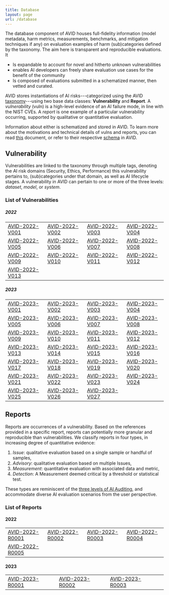 ```yaml
---
title: Database
layout: page
url: /database
---
```


The database component of AVID houses full-fidelity information (model metadata, harm metrics, measurements, benchmarks, and mitigation techniques if any) on evaluation examples of harm (sub)categories defined by the taxonomy. The aim here is transparent and reproducible evaluations. It
<!-- Because of their ready availability and widespread use, we shall start by evaluating large-scale NLP models that are either open-source or accessible through APIs. -->
- Is expandable to account for novel and hitherto unknown vulnerabilities
- enables AI developers can freely share evaluation use cases for the benefit of the community
- Is composed of evaluations submitted in a schematized manner, then vetted and curated.

AVID stores instantiations of AI risks---categorized using the AVID [taxonomy](../taxonomy)---using two base data classes: **Vulnerability** and **Report**. A *vulnerability* (vuln) is a high-level evidence of an AI failure mode, in line with the NIST CVEs. A *report* is one example of a particular vulnerability occurring, supported by qualitative or quantitative evaluation.

Information about either is schematized and stored in AVID. To learn more about the motivations and technical details of vulns and reports, you can read [this](https://github.com/avidml/.github/tree/main/docs/understanding-avid.pdf) document, or refer to their respective [schema](https://github.com/avidml/avid-db/tree/main/schema) in AVID.

## Vulnerability
Vulnerabilities are linked to the taxonomy through multiple tags, denoting the AI risk domains (Security, Ethics, Performance) this vulnerability pertains to, (sub)categories under that domain, as well as AI lifecycle stages. A vulnerability in AVID can pertain to one or more of the three levels: *dataset*, *model*, or *system*.

### List of Vulnerabilities

##### 2022
| | | | |
|---|---|---|---|
| [AVID-2022-V001](/database/AVID-2022-V001) | [AVID-2022-V002](/database/AVID-2022-V002) | [AVID-2022-V003](/database/AVID-2022-V003) | [AVID-2022-V004](/database/AVID-2022-V004) |
| [AVID-2022-V005](/database/AVID-2022-V005) | [AVID-2022-V006](/database/AVID-2022-V006) | [AVID-2022-V007](/database/AVID-2022-V007) | [AVID-2022-V008](/database/AVID-2022-V008) |
| [AVID-2022-V009](/database/AVID-2022-V009) | [AVID-2022-V010](/database/AVID-2022-V010) | [AVID-2022-V011](/database/AVID-2022-V011) | [AVID-2022-V012](/database/AVID-2022-V012) |
| [AVID-2022-V013](/database/AVID-2022-V013) | | | |

##### 2023
| | | | |
|---|---|---|---|
| [AVID-2023-V001](/database/AVID-2023-V001) | [AVID-2023-V002](/database/AVID-2023-V002) | [AVID-2023-V003](/database/AVID-2023-V003) | [AVID-2023-V004](/database/AVID-2023-V004) |
| [AVID-2023-V005](/database/AVID-2023-V005) | [AVID-2023-V006](/database/AVID-2023-V006) | [AVID-2023-V007](/database/AVID-2023-V007) | [AVID-2023-V008](/database/AVID-2023-V008) |
| [AVID-2023-V009](/database/AVID-2023-V009) | [AVID-2023-V010](/database/AVID-2023-V010) | [AVID-2023-V011](/database/AVID-2023-V011) | [AVID-2023-V012](/database/AVID-2023-V012) |
| [AVID-2023-V013](/database/AVID-2023-V013) | [AVID-2023-V014](/database/AVID-2023-V014) | [AVID-2023-V015](/database/AVID-2023-V015) | [AVID-2023-V016](/database/AVID-2023-V016) |
| [AVID-2023-V017](/database/AVID-2023-V017) | [AVID-2023-V018](/database/AVID-2023-V018) | [AVID-2023-V019](/database/AVID-2023-V019) | [AVID-2023-V020](/database/AVID-2023-V020) |
| [AVID-2023-V021](/database/AVID-2023-V021) | [AVID-2023-V022](/database/AVID-2023-V022) | [AVID-2023-V023](/database/AVID-2023-V023) | [AVID-2023-V024](/database/AVID-2023-V024) |
| [AVID-2023-V025](/database/AVID-2023-V025) | [AVID-2023-V026](/database/AVID-2023-V026) | [AVID-2023-V027](/database/AVID-2023-V027) | |

## Reports
Reports are occurrences of a vulnerability. Based on the references provided in a specific report, reports can potentially more granular and reproducible than vulnerabilities. We classify reports in four types, in increasing degree of quantitative evidence:
1. *Issue*: qualitative evaluation based on a single sample or handful of samples,
2. *Advisory*: qualitative evaluation based on multiple Issues,
3. *Measurement*: quantitative evaluation with associated data and metric,
4. *Detection*: A Measurement deemed critical by a threshold or statistical test.

These types are reminiscent of the [three levels of AI Auditing](https://informationashvins.wordpress.com/2022/11/29/three-levels-of-ai-auditing/), and accommodate diverse AI evaluation scenarios from the user perspective.

### List of Reports

#### 2022
| | | | |
|---|---|---|---|
| [AVID-2022-R0001](/database/AVID-2022-R0001) | [AVID-2022-R0002](/database/AVID-2022-R0002) | [AVID-2022-R0003](/database/AVID-2022-R0003) | [AVID-2022-R0004](/database/AVID-2022-R0004) |
| [AVID-2022-R0005](/database/AVID-2022-R0005) | | | |

#### 2023
| | | | |
|---|---|---|---|
| [AVID-2023-R0001](/database/AVID-2023-R0001) | [AVID-2023-R0002](/database/AVID-2023-R0002) | [AVID-2023-R0003](/database/AVID-2023-R0003) | |